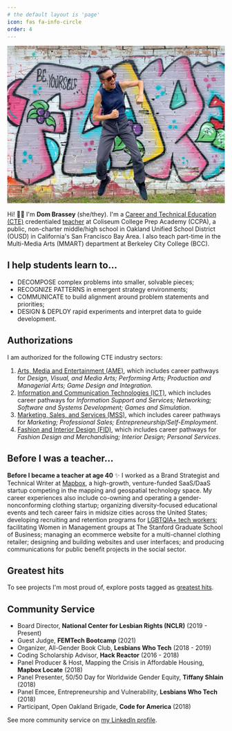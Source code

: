 ```yaml
---
# the default layout is 'page'
icon: fas fa-info-circle
order: 4
---
```


![Desktop View](/assets/img/th-domlet-1200.jpg)

Hi! 👋🏼 I'm **Dom Brassey** (she/they). I'm a [Career and Technical Education (CTE)](https://www.cde.ca.gov/ci/ct/sf/ctemcstandards.asp) credentialed [teacher](/posts/donorschoose/) at Coliseum College Prep Academy (CCPA), a public, non-charter middle/high school in Oakland Unified School District (OUSD) in California's San Francisco Bay Area. I also teach part-time in the Multi-Media Arts (MMART) department at Berkeley City College (BCC).

## I help students learn to...

- DECOMPOSE complex problems into smaller, solvable pieces;
- RECOGNIZE PATTERNS in emergent strategy environments;
- COMMUNICATE to build alignment around problem statements and priorities;
- DESIGN & DEPLOY rapid experiments and interpret data to guide development.

## Authorizations

I am authorized for the following CTE industry sectors:

1. [Arts, Media and Entertainment (AME)](https://www.cde.ca.gov/ci/ct/sf/documents/artsmedia.pdf), which includes career pathways for _Design, Visual, and Media Arts; Performing Arts; Production and Managerial Arts; Game Design and Integration_.
1. [Information and Communication Technologies (ICT)](https://www.cde.ca.gov/ci/ct/sf/documents/infocomtech.pdf), which includes career pathways for _Information Support and Services; Networking; Software and Systems Development; Games and Simulation_.
1. [Marketing, Sales, and Services (MSS)](https://www.cde.ca.gov/ci/ct/sf/documents/mktsalesservices.pdf), which includes career pathways for _Marketing; Professional Sales; Entrepreneurship/Self-Employment_.
1. [Fashion and Interior Design (FID)](https://www.cde.ca.gov/ci/ct/sf/documents/fashioninterior.pdf), which includes career pathways for _Fashion Design and Merchandising; Interior Design; Personal Services_.

## Before I was a teacher...

**Before I became a teacher at age 40** ✨ I worked as a Brand Strategist and Technical Writer at [Mapbox](https://mapbox.com), a high-growth, venture-funded SaaS/DaaS startup competing in the mapping and geospatial technology space. My career experiences also include co-owning and operating a gender-nonconforming clothing startup; organizing diversity-focused educational events and tech career fairs in midsize cities across the United States; developing recruiting and retention programs for [LGBTQIA+ tech workers](/posts/queer-in-tech-photos/); facilitating Women in Management groups at The Stanford Graduate School of Business; managing an ecommerce website for a multi-channel clothing retailer; designing and building websites and user interfaces; and producing communications for public benefit projects in the social sector.

## Greatest hits

To see projects I'm most proud of, explore posts tagged as [greatest hits](/tags/greatest-hits/).

## Community Service

- Board Director, **National Center for Lesbian Rights (NCLR)** (2019 - Present)
- Guest Judge, **FEMTech Bootcamp** (2021)
- Organizer, All-Gender Book Club, **Lesbians Who Tech** (2018 - 2019)
- Coding Scholarship Advisor, **Hack Reactor** (2016 - 2018)
- Panel Producer & Host, Mapping the Crisis in Affordable Housing, **Mapbox Locate** (2018)
- Panel Presenter, 50/50 Day for Worldwide Gender Equity, **Tiffany Shlain** (2018)
- Panel Emcee, Entrepreneurship and Vulnerability, **Lesbians Who Tech** (2018)
- Participant, Open Oakland Brigade, **Code for America** (2018)

See more community service on [my LinkedIn profile](https://www.linkedin.com/in/dombrassey/details/volunteering-experiences/).
